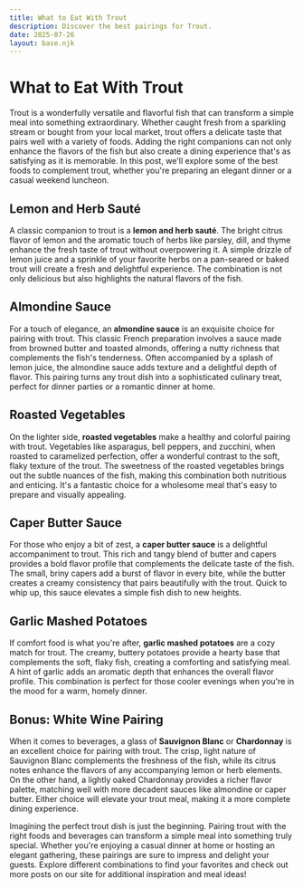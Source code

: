 ```yaml
---
title: What to Eat With Trout
description: Discover the best pairings for Trout.
date: 2025-07-26
layout: base.njk
---
```


# What to Eat With Trout

Trout is a wonderfully versatile and flavorful fish that can transform a simple meal into something extraordinary. Whether caught fresh from a sparkling stream or bought from your local market, trout offers a delicate taste that pairs well with a variety of foods. Adding the right companions can not only enhance the flavors of the fish but also create a dining experience that's as satisfying as it is memorable. In this post, we'll explore some of the best foods to complement trout, whether you're preparing an elegant dinner or a casual weekend luncheon.

## **Lemon and Herb Sauté**

A classic companion to trout is a **lemon and herb sauté**. The bright citrus flavor of lemon and the aromatic touch of herbs like parsley, dill, and thyme enhance the fresh taste of trout without overpowering it. A simple drizzle of lemon juice and a sprinkle of your favorite herbs on a pan-seared or baked trout will create a fresh and delightful experience. The combination is not only delicious but also highlights the natural flavors of the fish.

## **Almondine Sauce**

For a touch of elegance, an **almondine sauce** is an exquisite choice for pairing with trout. This classic French preparation involves a sauce made from browned butter and toasted almonds, offering a nutty richness that complements the fish's tenderness. Often accompanied by a splash of lemon juice, the almondine sauce adds texture and a delightful depth of flavor. This pairing turns any trout dish into a sophisticated culinary treat, perfect for dinner parties or a romantic dinner at home.

## **Roasted Vegetables**

On the lighter side, **roasted vegetables** make a healthy and colorful pairing with trout. Vegetables like asparagus, bell peppers, and zucchini, when roasted to caramelized perfection, offer a wonderful contrast to the soft, flaky texture of the trout. The sweetness of the roasted vegetables brings out the subtle nuances of the fish, making this combination both nutritious and enticing. It's a fantastic choice for a wholesome meal that's easy to prepare and visually appealing.

## **Caper Butter Sauce**

For those who enjoy a bit of zest, a **caper butter sauce** is a delightful accompaniment to trout. This rich and tangy blend of butter and capers provides a bold flavor profile that complements the delicate taste of the fish. The small, briny capers add a burst of flavor in every bite, while the butter creates a creamy consistency that pairs beautifully with the trout. Quick to whip up, this sauce elevates a simple fish dish to new heights.

## **Garlic Mashed Potatoes**

If comfort food is what you're after, **garlic mashed potatoes** are a cozy match for trout. The creamy, buttery potatoes provide a hearty base that complements the soft, flaky fish, creating a comforting and satisfying meal. A hint of garlic adds an aromatic depth that enhances the overall flavor profile. This combination is perfect for those cooler evenings when you're in the mood for a warm, homely dinner.

## **Bonus: White Wine Pairing**

When it comes to beverages, a glass of **Sauvignon Blanc** or **Chardonnay** is an excellent choice for pairing with trout. The crisp, light nature of Sauvignon Blanc complements the freshness of the fish, while its citrus notes enhance the flavors of any accompanying lemon or herb elements. On the other hand, a lightly oaked Chardonnay provides a richer flavor palette, matching well with more decadent sauces like almondine or caper butter. Either choice will elevate your trout meal, making it a more complete dining experience.

Imagining the perfect trout dish is just the beginning. Pairing trout with the right foods and beverages can transform a simple meal into something truly special. Whether you're enjoying a casual dinner at home or hosting an elegant gathering, these pairings are sure to impress and delight your guests. Explore different combinations to find your favorites and check out more posts on our site for additional inspiration and meal ideas!